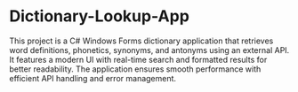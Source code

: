 # Dictionary-Lookup-App
This project is a C# Windows Forms dictionary application that retrieves word definitions, phonetics, synonyms, and antonyms using an external API. It features a modern UI with real-time search and formatted results for better readability. The application ensures smooth performance with efficient API handling and error management.
